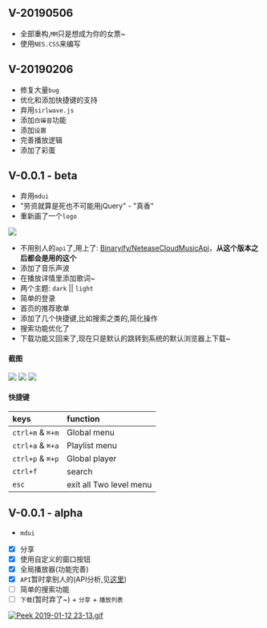 ## V-20190506

- 全部重构,`MM`只是想成为你的女票~
- 使用`NES.CSS`来编写

## V-20190206

- 修复大量`bug`
- 优化和添加快捷键的支持
- 弃用`sirlwave.js`
- 添加`白噪音`功能
- 添加`设置`
- 完善播放逻辑
- 添加了彩蛋

## V-0.0.1 - beta

- 弃用`mdui`
- "劳资就算是死也不可能用jQuery" - "真香"
- 重新画了一个`logo`

![](./app/assets/moe.png)

- 不用别人的`api`了,用上了: [Binaryify/NeteaseCloudMusicApi](https://github.com/Binaryify/NeteaseCloudMusicApi)，**从这个版本之后都会是用的这个**
- 添加了音乐声波
- 在播放详情里添加歌词~
- 两个主题: `dark` || `light`
- 简单的登录
- 首页的推荐歌单
- 添加了几个快捷键,比如搜索之类的,简化操作
- 搜索功能优化了
- 下载功能又回来了,现在只是默认的跳转到系统的默认浏览器上下载~

#### 截图

![](https://files.catbox.moe/mcu06j.gif)
![](https://files.catbox.moe/2e46iw.gif)
![](https://files.catbox.moe/iypdtq.gif)

#### 快捷键

| keys | function     |
| :------------- | :------------- |
| `ctrl+m` & `⌘+m`       | Global menu  |
| `ctrl+a` & `⌘+a`       | Playlist menu |
| `ctrl+p` & `⌘+p`       | Global player |
| `ctrl+f`       | search |
| `esc` | exit all Two level menu |

## V-0.0.1 - alpha

- `mdui`
- [x] 分享
- [x] 使用自定义的窗口按钮
- [x] 全局播放器(功能完善)
- [x] `API`暂时拿别人的(API分析,见[这里](API.md))
- [ ] 简单的搜索功能
- [ ] `下载`(暂时弃了~) + `分享` + `播放列表`

[![Peek 2019-01-12 23-13.gif](https://i.loli.net/2019/01/12/5c3a0bcf57eaf.gif)](https://i.loli.net/2019/01/12/5c3a0bcf57eaf.gif)
